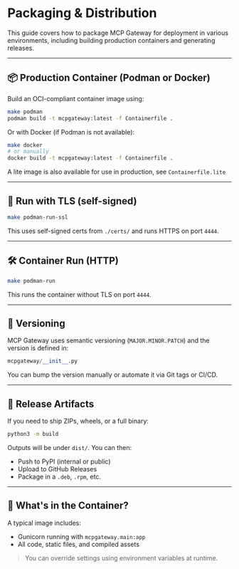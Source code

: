 # Packaging & Distribution

This guide covers how to package MCP Gateway for deployment in various environments, including building production containers and generating releases.

---

## 📦 Production Container (Podman or Docker)

Build an OCI-compliant container image using:

```bash
make podman
podman build -t mcpgateway:latest -f Containerfile .
```

Or with Docker (if Podman is not available):

```bash
make docker
# or manually
docker build -t mcpgateway:latest -f Containerfile .
```

A lite image is also available for use in production, see `Containerfile.lite`

---

## 🔐 Run with TLS (self-signed)

```bash
make podman-run-ssl
```

This uses self-signed certs from `./certs/` and runs HTTPS on port `4444`.

---

## 🛠 Container Run (HTTP)

```bash
make podman-run
```

This runs the container without TLS on port `4444`.

---

## 📝 Versioning

MCP Gateway uses semantic versioning (`MAJOR.MINOR.PATCH`) and the version is defined in:

```python
mcpgateway/__init__.py
```

You can bump the version manually or automate it via Git tags or CI/CD.

---

## 📁 Release Artifacts

If you need to ship ZIPs, wheels, or a full binary:

```bash
python3 -m build
```

Outputs will be under `dist/`. You can then:

* Push to PyPI (internal or public)
* Upload to GitHub Releases
* Package in a `.deb`, `.rpm`, etc.

---

## 📂 What's in the Container?

A typical image includes:

* Gunicorn running with `mcpgateway.main:app`
* All code, static files, and compiled assets

> You can override settings using environment variables at runtime.
